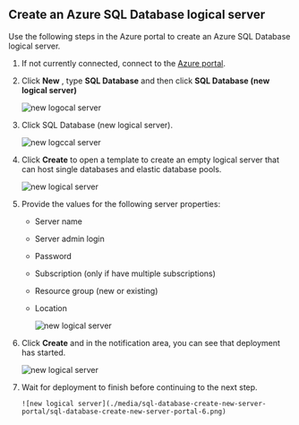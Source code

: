 
<!--
includes/sql-database-create-new-server-portal.md

Latest Freshness check:  2016-04-11 , carlrab.

As of circa 2016-04-11, the following topics might include this include:
articles/sql-database/sql-database-get-started-tutorial.md

-->
## Create an Azure SQL Database logical server
Use the following steps in the Azure portal to create an Azure SQL Database logical server.

1. If not currently connected, connect to the [Azure portal](http://portal.azure.com).
2. Click **New** , type **SQL Database** and then click **SQL Database (new logical server)**
   
      ![new logocal server](./media/sql-database-create-new-server-portal/sql-database-create-new-server-portal-1.png)
3. Click SQL Database (new logical server).
   
      ![new logccal server](./media/sql-database-create-new-server-portal/sql-database-create-new-server-portal-2.png)
4. Click **Create** to open a template to create an empty logical server that can host single databases and elastic database pools.
   
      ![new logical server](./media/sql-database-create-new-server-portal/sql-database-create-new-server-portal-3.png)
5. Provide the values for the following server properties:
   
   * Server name
   * Server admin login
   * Password
   * Subscription (only if have multiple subscriptions)
   * Resource group (new or existing)
   * Location
     
        ![new logical server](./media/sql-database-create-new-server-portal/sql-database-create-new-server-portal-4.png)
6. Click **Create** and in the notification area, you can see that deployment has started.
   
      ![new logical server](./media/sql-database-create-new-server-portal/sql-database-create-new-server-portal-5.png)
7. Wait for deployment to finish before continuing to the next step.
   
       ![new logical server](./media/sql-database-create-new-server-portal/sql-database-create-new-server-portal-6.png)

